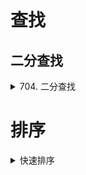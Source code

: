 # 查找

## 二分查找
<details>
<summary>704. 二分查找</summary>

给定一个 n 个元素有序的（升序）整型数组 nums 和一个目标值 target  ，写一个函数搜索 nums 中的 target，如果目标值存在返回下标，否则返回 -1。

+ 示例 1:

    输入: nums = [-1,0,3,5,9,12], target = 9     
    输出: 4       
    解释: 9 出现在 nums 中并且下标为 4     

+ 示例 2:

    输入: nums = [-1,0,3,5,9,12], target = 2     
    输出: -1        
    解释: 2 不存在 nums 中因此返回 -1   

+ 提示：

    你可以假设 nums 中的所有元素是不重复的。
    n 将在 [1, 10000]之间。
    nums 的每个元素都将在 [-9999, 9999]之间。

```

// 版本一，闭区间法
class Solution {
public:
    int search(vector<int>& nums, int target) {
        int left = 0;
        int right = nums.size() - 1; // 定义target在左闭右闭的区间里，[left, right]
        while (left <= right) { // 当left==right，区间[left, right]依然有效，所以用 <=
            int middle = left + ((right - left) / 2);// 防止溢出 等同于(left + right)/2
            if (nums[middle] > target) {
                right = middle - 1; // target 在左区间，所以[left, middle - 1]
            } else if (nums[middle] < target) {
                left = middle + 1; // target 在右区间，所以[middle + 1, right]
            } else { // nums[middle] == target
                return middle; // 数组中找到目标值，直接返回下标
            }
        }
        // 未找到目标值
        return -1;
    }
};


// 版本二，开区间法
class Solution {
public:
    int search(vector<int>& nums, int target) {
        int left = 0;
        int right = nums.size(); // 定义target在左闭右开的区间里，即：[left, right)
        while (left < right) { // 因为left == right的时候，在[left, right)是无效的空间，所以使用 <
            int middle = left + ((right - left) >> 1);
            if (nums[middle] > target) {
                right = middle; // target 在左区间，在[left, middle)中
            } else if (nums[middle] < target) {
                left = middle + 1; // target 在右区间，在[middle + 1, right)中
            } else { // nums[middle] == target
                return middle; // 数组中找到目标值，直接返回下标
            }
        }
        // 未找到目标值
        return -1;
    }
};

```


</details>

# 排序
<details>
<summary>快速排序</summary>

    快速排序的基本思想，通过一趟排序将待排记录分割成两部分，其中一部分记录的关键字均比另一部分的关键字小，则可以分别将这两部分继续进行排序，以达到整个序列有序.（默认一般用第一个元素作为基准）

**算法描述**
    快速排序适用分治法来把一个串分为两个子串。具体算法描述如下：
        从数列中跳出一个元素，称为“基准”
        重新排序数列，所有元素比基准值小的摆放在基准前面，所有元素比基准值大的摆在基准的后面。在这个分区退出之后，该基准就处于数列的中间位置。这个称为分区操作；
         递归地把小于基准值元素的子数列和大于基准值元素的子数列排序。
**图解**

**算法：**

```
 class Solution {
public: 
     vector<int> sortArray(vector<int> nums) { 
         int len = num,s.size() - 1;
         quickSort(nums,0,len - 1);
         return nums;
     }
     void quickSort (vector<int> nums, int low, int high) {
         if (low < high) {
             int index = partition(nums,low,high);//通过一次遍历得到排序，index是下标
             quickSort(nums,low,index-1);//分治求解
             quickSort(nums,index+1,high);
         }    
     }
     //利用填坑法
     int partition (vector<int> nums, int low, int high) {
        int pivot = nums[low];
        while (low < high) {
            //移动high指针
            while (low < high && nums[high] >= pivot) {
                hight--;
            }
            //填坑
            if (low < high) nums[low] = nums[high];
            while (low < high && nums[low] <= pivot) {
                low++;
            }
            //填坑
            if (low < high) nums[high] = nums[low];
        }
        //基准数放到合适的位置
        nums[low] = pivot;
        return low;
     }   
 }
```